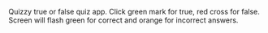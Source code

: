 Quizzy true or false quiz app.  Click green mark for true, red cross for false.  Screen will flash green for correct and orange for incorrect answers. 